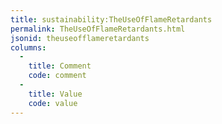 ```yaml
---
title: sustainability:TheUseOfFlameRetardants
permalink: TheUseOfFlameRetardants.html
jsonid: theuseofflameretardants
columns:
  - 
    title: Comment
    code: comment
  - 
    title: Value
    code: value
---
```

